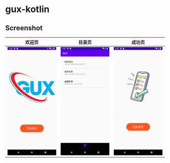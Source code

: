 gux-kotlin
==========

## Screenshot

| 欢迎页 | 目录页 | 成功页
|----|----|----|
| ![](asset/image/screenshot-1.png) | ![](asset/image/screenshot-2.png) | ![](asset/image/screenshot-3.png) |